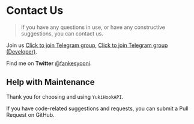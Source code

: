 # Contact Us

> If you have any questions in use, or have any constructive suggestions, you can contact us.

Join us [Click to join Telegram group](https://t.me/YukiHookAPI), [Click to join Telegram group (Developer)](https://t.me/HighCapable_Dev).

Find me on **Twitter** [@fankesyooni](https://twitter.com/fankesyooni).

## Help with Maintenance

Thank you for choosing and using `YukiHookAPI`.

If you have code-related suggestions and requests, you can submit a Pull Request on GitHub.